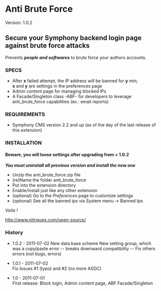 # Anti Brute Force #

Version: 1.0.2

## Secure your Symphony backend login page against brute force attacks ##

Prevents ***people and softwares*** to brute force your authors accounts.  

### SPECS ###

- After **x** failed attempt, the IP address will be banned for **y** min;  
  **x** and **y** are settings in the preferences page 
- Admin content page for managing blocked IPs
- A Facade/Singleton class -ABF- for developers to leverage anti_brute_force capabilities (ex.: email reports)

### REQUIREMENTS ###

- Symphony CMS version 2.2 and up (as of the day of the last release of this extension)

### INSTALLATION ###

#### Beware, you will loose settings after upgrading from < 1.0.2 ####
***You must uninstall all previous version and install the new one***

- Unzip the anti_brute_force.zip file
- (re)Name the folder anti_brute_force
- Put into the extension directory
- Enable/install just like any other extension
- (optional) Go to the *Preferences* page to customize settings
- (optional) See all the banned ips via System menu -> Banned Ips

*Voila !*

http://www.nitriques.com/open-source/

### History ###

- 1.0.2 - 2011-07-02
  New data base scheme
  New setting group, which was a copy/paste error -- breaks downward compatibility --
  Fix others errors (not bugs, errors)  

- 1.0.1 - 2011-07-02  
  Fix Issues #1 (typo) and #2 (no more ASDC)

- 1.0 - 2011-07-01  
  First release: Block login, Admin content page, ABF Facade/Singleton